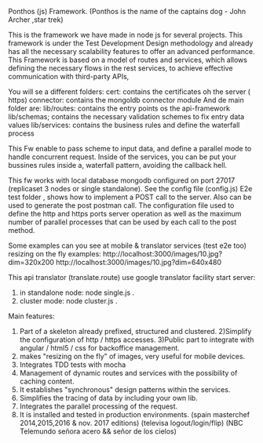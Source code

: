 Ponthos (js) Framework. 
(Ponthos is the name of the captains dog -  John Archer ,star trek) 


This is the framework we have made in node js for several projects. 
This framework is under the Test Development Design methodology and already has 
all the necessary scalability features to offer an advanced performance. 
This Framework is based on a model of routes and services, 
which allows defining the necessary flows in the rest services,
 to achieve effective communication with third-party APIs, 

You will se a different folders:
cert: contains the certificates oh the server ( https)
connector: contains the mongoldb connector module
And de main folder are:
lib/routes: contains the entry points os the api-framework
lib/schemas; contains the necessary validation schemes to fix entry data values
lib/services: contains the business rules and define the waterfall process

This Fw enable to pass scheme to input data, and define
a parallel mode to handle concurrent request.
Inside of the services, you can be put your bussines rules inside a,
waterfall pattern, avoiding the callback hell.

This fw works with local database mongodb configured on port 27017 (replicaset 3 nodes or single standalone).
See the config file (config.js) 
E2e test folder , shows how to implement a POST call to the server.
Also can be used to generate the post postman call.
The configuration file used to define the http and https ports server 
operation as well as the maximum number of parallel processes that can 
be used by each call to the post method.

Some examples can you see at mobile & translator services
(test e2e too)
resizing on the fly examples:
http://localhost:3000/images/10.jpg?dim=320x200
http://localhost:3000/images/10.jpg?dim=640x480 

This api translator (translate.route) use google translator facility
start server:
1) in standalone node: node single.js .
2) cluster mode: node cluster.js .

Main features:
1) Part of a skeleton already prefixed, structured and clustered.
2)Simplify the configuration of http / https accesses.
3)Public part to integrate with angular / html5 / css for backoffice management.
4) makes "resizing on the fly" of images, very useful for mobile devices.
5) Integrates TDD tests with mocha
6) Management of dynamic routes and services with the possibility of caching content.
7) It establishes "synchronous" design patterns within the services.
8) Simplifies the tracing of data by including your own lib.
9) Integrates the parallel processing of the request.
10) It is installed and tested in production environments.
(spain masterchef 2014,2015,2016 & nov. 2017 editions)
(televisa logout/login/flip)
(NBC Telemundo señora acero && señor de los cielos)

